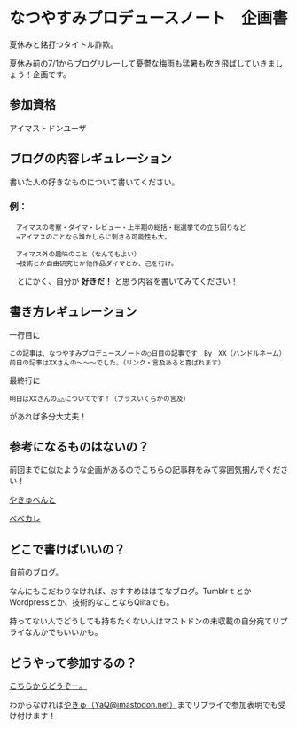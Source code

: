# なつやすみプロデュースノート　企画書

夏休みと銘打つタイトル詐欺。

夏休み前の7/1からブログリレーして憂鬱な梅雨も猛暑も吹き飛ばしていきましょう！企画です。

## 参加資格
アイマストドンユーザ

## ブログの内容レギュレーション

書いた人の好きなものについて書いてください。

### 例：
```
　アイマスの考察・ダイマ・レビュー・上半期の総括・総選挙での立ち回りなど
　⇛アイマスのことなら誰かしらに刺さる可能性も大。
```
```
　アイマス外の趣味のこと（なんでもよい）
　⇛技術とか自由研究とか他作品ダイマとか、己を行け。
```

　とにかく、自分が **好きだ！** と思う内容を書いてみてください！

## 書き方レギュレーション

一行目に
```
この記事は、なつやすみプロデュースノートの○日目の記事です　By　XX（ハンドルネーム）
前日の記事はXXさんの～～～でした。（リンク・言及あると喜ばれます）
```
最終行に
```
明日はXXさんの△△についてです！（プラスいくらかの言及）
```
があれば多分大丈夫！

## 参考になるものはないの？

前回までに似たような企画があるのでこちらの記事群をみて雰囲気掴んでください！

[やきゅべんと](https://adventar.org/calendars/2719)

[ベベカレ](https://adventar.org/calendars/2762)

## どこで書けばいいの？

自前のブログ。

なんにもこだわりなければ、おすすめははてなブログ。TumblrｔとかWordpressとか、技術的なことならQiitaでも。

持ってない人でどうしても持ちたくない人はマストドンの未収載の自分宛てリプライなんかでもいいかも。

## どうやって参加するの？

[こちらからどうぞー。](https://docs.google.com/spreadsheets/d/1FZdREb0bHFNBo6LjoPa4qTMlz3rl1L62pp5i55r9krY/edit?usp=sharing)

わからなければ[やきゅ（YaQ@imastodon.net）](https://imastodon.net/@YaQ)までリプライで参加表明でも受け付けます！
